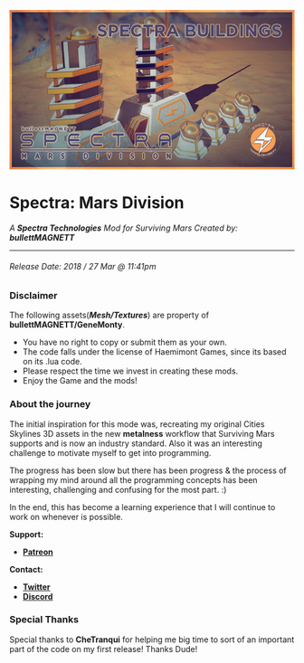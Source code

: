 ![SpectraIMG](githubSmars.jpg)


<!-- <span style="color: #f2cf4a; font-family: verdana; font-size: 2em;"> Spectra: Mars Division  
</span> -->
# Spectra: Mars Division  
*A **Spectra Technologies** Mod for Surviving Mars Created by: **bullettMAGNETT***
- - -
###### *Release Date: 2018 / 27 Mar @ 11:41pm*

### Disclaimer

The following assets(***Mesh/Textures***) are property of **bullettMAGNETT/GeneMonty**.
- You have no right to copy or submit them as your own.
- The code falls under the license of Haemimont Games, since its based on its .lua code.
- Please respect the time we invest in creating these mods.
- Enjoy the Game and the mods!

### About the journey

The initial inspiration for this mode was, recreating my original Cities Skylines 3D assets in the new **metalness** workflow that Surviving Mars supports and is now an industry standard. Also it was an interesting challenge to motivate myself to get into programming.

The progress has been slow but there has been progress & the process of wrapping my mind around all the programming concepts has been interesting, challenging and confusing for the most part. :)

In the end, this has become a learning experience that I will continue to work on whenever is possible.  

**Support:**
- [**Patreon**](https://www.patreon.com/bullettmagnett)

**Contact:**
- [**Twitter**](https://twitter.com/bullettmagnett)
- [**Discord**](https://discord.gg/DyfBpJK)


### **Special Thanks**

Special thanks to **CheTranqui** for helping me big time to sort of an important part of the code on my first release! Thanks Dude!
